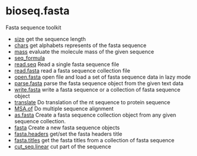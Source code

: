 ﻿# bioseq.fasta

Fasta sequence toolkit

+ [size](bioseq.fasta/size.1) get the sequence length
+ [chars](bioseq.fasta/chars.1) get alphabets represents of the fasta sequence
+ [mass](bioseq.fasta/mass.1) evaluate the molecule mass of the given sequence
+ [seq_formula](bioseq.fasta/seq_formula.1) 
+ [read.seq](bioseq.fasta/read.seq.1) Read a single fasta sequence file
+ [read.fasta](bioseq.fasta/read.fasta.1) read a fasta sequence collection file
+ [open.fasta](bioseq.fasta/open.fasta.1) open file and load a set of fasta sequence data in lazy mode
+ [parse.fasta](bioseq.fasta/parse.fasta.1) parse the fasta sequence object from the given text data
+ [write.fasta](bioseq.fasta/write.fasta.1) write a fasta sequence or a collection of fasta sequence object
+ [translate](bioseq.fasta/translate.1) Do translation of the nt sequence to protein sequence
+ [MSA.of](bioseq.fasta/MSA.of.1) Do multiple sequence alignment
+ [as.fasta](bioseq.fasta/as.fasta.1) Create a fasta sequence collection object from any given sequence collection.
+ [fasta](bioseq.fasta/fasta.1) Create a new fasta sequence objects
+ [fasta.headers](bioseq.fasta/fasta.headers.1) get/set the fasta headers title
+ [fasta.titles](bioseq.fasta/fasta.titles.1) get the fasta titles from a collection of fasta sequence
+ [cut_seq.linear](bioseq.fasta/cut_seq.linear.1) cut part of the sequence
